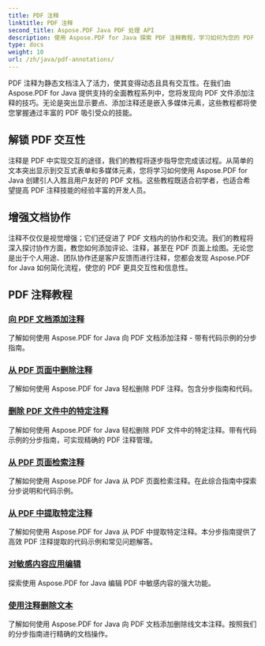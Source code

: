 ```yaml
---
title: PDF 注释
linktitle: PDF 注释
second_title: Aspose.PDF Java PDF 处理 API
description: 使用 Aspose.PDF for Java 探索 PDF 注释教程，学习如何为您的 PDF 添加交互性、注释等。
type: docs
weight: 10
url: /zh/java/pdf-annotations/
---
```


PDF 注释为静态文档注入了活力，使其变得动态且具有交互性。在我们由 Aspose.PDF for Java 提供支持的全面教程系列中，您将发现向 PDF 文件添加注释的技巧。无论是突出显示要点、添加注释还是嵌入多媒体元素，这些教程都将使您掌握通过丰富的 PDF 吸引受众的技能。

## 解锁 PDF 交互性

注释是 PDF 中实现交互的途径，我们的教程将逐步指导您完成该过程。从简单的文本突出显示到交互式表单和多媒体元素，您将学习如何使用 Aspose.PDF for Java 创建引人入胜且用户友好的 PDF 文档。这些教程既适合初学者，也适合希望提高 PDF 注释技能的经验丰富的开发人员。

## 增强文档协作

注释不仅仅是视觉增强；它们还促进了 PDF 文档内的协作和交流。我们的教程将深入探讨协作方面，教您如何添加评论、注释，甚至在 PDF 页面上绘图。无论您是出于个人用途、团队协作还是客户反馈而进行注释，您都会发现 Aspose.PDF for Java 如何简化流程，使您的 PDF 更具交互性和信息性。

## PDF 注释教程
### [向 PDF 文档添加注释](./add-comments-pdf-documents/)
了解如何使用 Aspose.PDF for Java 向 PDF 文档添加注释 - 带有代码示例的分步指南。
### [从 PDF 页面中删除注释](./remove-annotations-pdf-pages/)
了解如何使用 Aspose.PDF for Java 轻松删除 PDF 注释。包含分步指南和代码。
### [删除 PDF 文件中的特定注释](./delete-specific-annotations-pdf-files/)
了解如何使用 Aspose.PDF for Java 轻松删除 PDF 文件中的特定注释。带有代码示例的分步指南，可实现精确的 PDF 注释管理。
### [从 PDF 页面检索注释](./retrieve-annotations-pdf-pages/)
了解如何使用 Aspose.PDF for Java 从 PDF 页面检索注释。在此综合指南中探索分步说明和代码示例。
### [从 PDF 中提取特定注释](./extract-specific-annotation-pdfs/)
了解如何使用 Aspose.PDF for Java 从 PDF 中提取特定注释。本分步指南提供了高效 PDF 注释提取的代码示例和常见问题解答。
### [对敏感内容应用编辑](./apply-redaction-sensitive-content/)
探索使用 Aspose.PDF for Java 编辑 PDF 中敏感内容的强大功能。
### [使用注释删除文本](./strike-through-text-using-annotations/)
了解如何使用 Aspose.PDF for Java 向 PDF 文档添加删除线文本注释。按照我们的分步指南进行精确的文档操作。